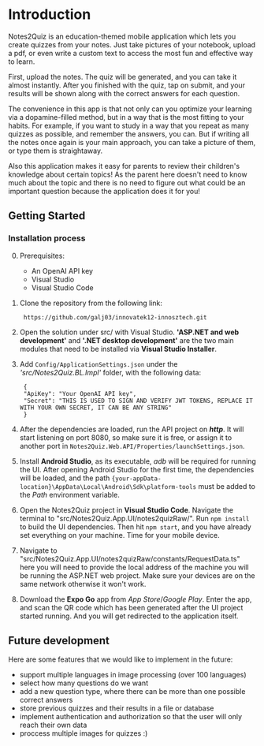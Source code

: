 # Introduction

Notes2Quiz is an education-themed mobile application which lets you create quizzes from your notes. Just take pictures of your notebook, upload a pdf, or even write a custom text to access the most fun and effective way to learn.

First, upload the notes. The quiz will be generated, and you can take it almost instantly. After you finished with the quiz, tap on submit, and your results will be shown along with the correct answers for each question.

The convenience in this app is that not only can you optimize your learning via a dopamine-filled method, but in a way that is the most fitting to your habits. For example, if you want to study in a way that you repeat as many quizzes as possible, and remember the answers, you can. But if writing all the notes once again is your main approach, you can take a picture of them, or type them is straightaway.

Also this application makes it easy for parents to review their children's knowledge about certain topics! As the parent here doesn't need to know much about the topic and there is no need to figure out what could be an important question because the application does it for you!

## Getting Started

### Installation process

0. Prerequisites:
    - An OpenAI API key
    - Visual Studio
    - Visual Studio Code

1. Clone the repository from the following link:

        https://github.com/galj03/innovatek12-innosztech.git

2. Open the solution under src/ with Visual Studio. **'ASP.NET and web development'** and **'.NET desktop development'** are the two main modules that need to be installed via **Visual Studio Installer**.

3. Add <code>Config/ApplicationSettings.json</code> under the *'src/Notes2Quiz.BL.Impl'* folder, with the following data:

        {
        "ApiKey": "Your OpenAI API key",
        "Secret": "THIS IS USED TO SIGN AND VERIFY JWT TOKENS, REPLACE IT WITH YOUR OWN SECRET, IT CAN BE ANY STRING"
        }

4. After the dependencies are loaded, run the API project on ***http***. It will start listening on port 8080, so make sure it is free, or assign it to another port in <code>Notes2Quiz.Web.API/Properties/launchSettings.json</code>.

5. Install **Android Studio**, as its executable, *adb* will be required for running the UI. After opening Android Studio for the first time, the dependencies will be loaded, and the path <code>{your-appData-location}\AppData\Local\Android\Sdk\platform-tools</code> must be added to the *Path* environment variable.

6. Open the Notes2Quiz project in **Visual Studio Code**. Navigate the terminal to "src/Notes2Quiz.App.UI/notes2quizRaw/". Run <code>npm install</code> to build the UI dependencies. Then hit <code>npm start</code>, and you have already set everything on your machine. Time for your mobile device.

7. Navigate to "src/Notes2Quiz.App.UI/notes2quizRaw/constants/RequestData.ts" here you will need to provide the local address of the machine you will be running the ASP.NET web project. Make sure your devices are on the same network otherwise it won't work.

8. Download the **Expo Go** app from *App Store*/*Google Play*. Enter the app, and scan the QR code which has been generated after the UI project started running. And you will get redirected to the application itself.

## Future development

Here are some features that we would like to implement in the future:

- support multiple languages in image processing (over 100 languages)
- select how many questions do we want
- add a new question type, where there can be more than one possible correct answers
- store previous quizzes and their results in a file or database
- implement authentication and authorization so that the user will only reach their own data
- proccess multiple images for quizzes :)